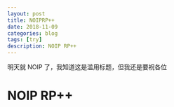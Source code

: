 ```yaml
---
layout: post
title: NOIPRP++
date: 2018-11-09
categories: blog
tags: [try]
description: NOIP RP++
---
```


明天就 NOIP 了，我知道这是滥用标题，但我还是要祝各位

# NOIP RP++
